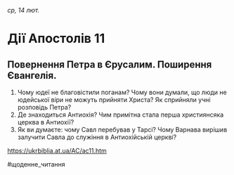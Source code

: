 
_ср, 14 лют._

# Дії Апостолів 11

## Повернення Петра в Єрусалим. Поширення Євангелія.
1. Чому юдеї не благовістили поганам? Чому вони думали, що люди не юдейської віри не можуть прийняти Христа? Як сприйняли учні розповідь Петра?
2. Де знаходиться Антиохія? Чим примітна стала перша християнсяка церква в Антиохії?
3. Як ви думаєте: чому Савл перебував у Тарсі? Чому Варнава вирішив залучити Савла до служіння в Антиохійській церкві?

https://ukrbiblia.at.ua/AC/ac11.htm 

#щоденне_читання
